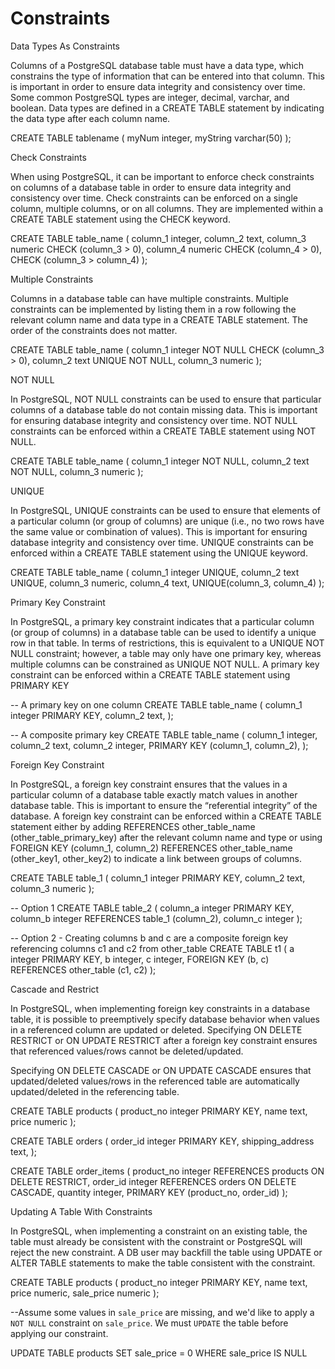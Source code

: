 # Constraints

Data Types As Constraints

Columns of a PostgreSQL database table must have a data type, which constrains the type of information that can be entered into that column. This is important in order to ensure data integrity and consistency over time. Some common PostgreSQL types are integer, decimal, varchar, and boolean. Data types are defined in a CREATE TABLE statement by indicating the data type after each column name.

CREATE TABLE tablename (
    myNum integer,
    myString varchar(50)
);

Check Constraints

When using PostgreSQL, it can be important to enforce check constraints on columns of a database table in order to ensure data integrity and consistency over time. Check constraints can be enforced on a single column, multiple columns, or on all columns. They are implemented within a CREATE TABLE statement using the CHECK keyword.

CREATE TABLE table_name (
    column_1 integer,
    column_2 text,
    column_3 numeric CHECK (column_3 > 0),
    column_4 numeric CHECK (column_4 > 0),
    CHECK (column_3 > column_4)
);

Multiple Constraints

Columns in a database table can have multiple constraints. Multiple constraints can be implemented by listing them in a row following the relevant column name and data type in a CREATE TABLE statement. The order of the constraints does not matter.

CREATE TABLE table_name (
    column_1 integer NOT NULL CHECK (column_3 > 0),
    column_2 text UNIQUE NOT NULL,
    column_3 numeric
);

NOT NULL

In PostgreSQL, NOT NULL constraints can be used to ensure that particular columns of a database table do not contain missing data. This is important for ensuring database integrity and consistency over time. NOT NULL constraints can be enforced within a CREATE TABLE statement using NOT NULL.

CREATE TABLE table_name (
    column_1 integer NOT NULL,
    column_2 text NOT NULL,
    column_3 numeric
);

UNIQUE

In PostgreSQL, UNIQUE constraints can be used to ensure that elements of a particular column (or group of columns) are unique (i.e., no two rows have the same value or combination of values). This is important for ensuring database integrity and consistency over time. UNIQUE constraints can be enforced within a CREATE TABLE statement using the UNIQUE keyword.

CREATE TABLE table_name (
    column_1 integer UNIQUE,
    column_2 text UNIQUE,
    column_3 numeric,
    column_4 text,
    UNIQUE(column_3, column_4)
);

Primary Key Constraint

In PostgreSQL, a primary key constraint indicates that a particular column (or group of columns) in a database table can be used to identify a unique row in that table. In terms of restrictions, this is equivalent to a UNIQUE NOT NULL constraint; however, a table may only have one primary key, whereas multiple columns can be constrained as UNIQUE NOT NULL. A primary key constraint can be enforced within a CREATE TABLE statement using PRIMARY KEY

-- A primary key on one column
CREATE TABLE table_name (
    column_1 integer PRIMARY KEY,
    column_2 text,
);

-- A composite primary key
CREATE TABLE table_name (
    column_1 integer,
    column_2 text,
    column_2 integer,
    PRIMARY KEY (column_1, column_2),
);

Foreign Key Constraint

In PostgreSQL, a foreign key constraint ensures that the values in a particular column of a database table exactly match values in another database table. This is important to ensure the “referential integrity” of the database. A foreign key constraint can be enforced within a CREATE TABLE statement either by adding REFERENCES other_table_name (other_table_primary_key) after the relevant column name and type or using FOREIGN KEY (column_1, column_2) REFERENCES other_table_name (other_key1, other_key2) to indicate a link between groups of columns.

CREATE TABLE table_1 (
    column_1 integer PRIMARY KEY,
    column_2 text,
    column_3 numeric
);
 
-- Option 1 
CREATE TABLE table_2 (
    column_a integer PRIMARY KEY,
    column_b integer REFERENCES table_1 (column_2),
    column_c integer
);

-- Option 2 - Creating columns b and c are a composite foreign key referencing columns c1 and c2 from other_table
CREATE TABLE t1 (
  a integer PRIMARY KEY,
  b integer,
  c integer,
  FOREIGN KEY (b, c) REFERENCES other_table (c1, c2)
);

Cascade and Restrict

In PostgreSQL, when implementing foreign key constraints in a database table, it is possible to preemptively specify database behavior when values in a referenced column are updated or deleted. Specifying ON DELETE RESTRICT or ON UPDATE RESTRICT after a foreign key constraint ensures that referenced values/rows cannot be deleted/updated.

Specifying ON DELETE CASCADE or ON UPDATE CASCADE ensures that updated/deleted values/rows in the referenced table are automatically updated/deleted in the referencing table.

CREATE TABLE products (
    product_no integer PRIMARY KEY,
    name text,
    price numeric
);

CREATE TABLE orders (
    order_id integer PRIMARY KEY,
    shipping_address text,
);

CREATE TABLE order_items (
    product_no integer REFERENCES products ON DELETE RESTRICT,
    order_id integer REFERENCES orders ON DELETE CASCADE,
    quantity integer,
    PRIMARY KEY (product_no, order_id)
);

Updating A Table With Constraints

In PostgreSQL, when implementing a constraint on an existing table, the table must already be consistent with the constraint or PostgreSQL will reject the new constraint. A DB user may backfill the table using UPDATE or ALTER TABLE statements to make the table consistent with the constraint.


CREATE TABLE products (
    product_no integer PRIMARY KEY,
    name text,
    price numeric,
    sale_price numeric
);


--Assume some values in `sale_price` are missing, and we'd like to apply a `NOT NULL` constraint on `sale_price`. We must `UPDATE` the table before applying our constraint.

UPDATE TABLE products 
SET sale_price = 0 WHERE sale_price IS NULL

